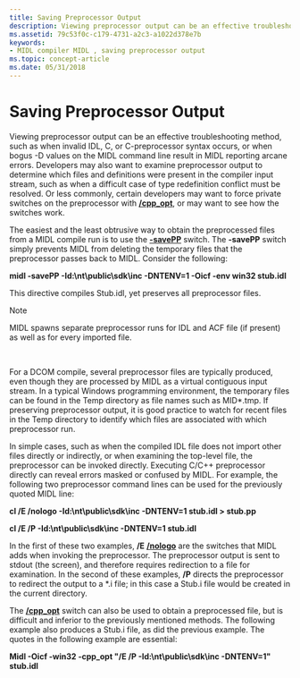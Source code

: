 ```yaml
---
title: Saving Preprocessor Output
description: Viewing preprocessor output can be an effective troubleshooting method, such as when invalid IDL, C, or C-preprocessor syntax occurs, or when bogus -D values on the MIDL command line result in MIDL reporting arcane errors.
ms.assetid: 79c53f0c-c179-4731-a2c3-a1022d378e7b
keywords:
- MIDL compiler MIDL , saving preprocessor output
ms.topic: concept-article
ms.date: 05/31/2018
---
```


# Saving Preprocessor Output

Viewing preprocessor output can be an effective troubleshooting method, such as when invalid IDL, C, or C-preprocessor syntax occurs, or when bogus -D values on the MIDL command line result in MIDL reporting arcane errors. Developers may also want to examine preprocessor output to determine which files and definitions were present in the compiler input stream, such as when a difficult case of type redefinition conflict must be resolved. Or less commonly, certain developers may want to force private switches on the preprocessor with [**/cpp\_opt**](-cpp-opt.md), or may want to see how the switches work.

The easiest and the least obtrusive way to obtain the preprocessed files from a MIDL compile run is to use the [**-savePP**](-savepp.md) switch. The **-savePP** switch simply prevents MIDL from deleting the temporary files that the preprocessor passes back to MIDL. Consider the following:

**midl -savePP -Id:\\nt\\public\\sdk\\inc -DNTENV=1 -Oicf -env win32 stub.idl**

This directive compiles Stub.idl, yet preserves all preprocessor files.

> [!Note]  
> MIDL spawns separate preprocessor runs for IDL and ACF file (if present) as well as for every imported file.

 

For a DCOM compile, several preprocessor files are typically produced, even though they are processed by MIDL as a virtual contiguous input stream. In a typical Windows programming environment, the temporary files can be found in the Temp directory as file names such as MID\*.tmp. If preserving preprocessor output, it is good practice to watch for recent files in the Temp directory to identify which files are associated with which preprocessor run.

In simple cases, such as when the compiled IDL file does not import other files directly or indirectly, or when examining the top-level file, the preprocessor can be invoked directly. Executing C/C++ preprocessor directly can reveal errors masked or confused by MIDL. For example, the following two preprocessor command lines can be used for the previously quoted MIDL line:

**cl /E /nologo -Id:\\nt\\public\\sdk\\inc -DNTENV=1 stub.idl > stub.pp**

**cl /E /P -Id:\\nt\\public\\sdk\\inc -DNTENV=1 stub.idl**

In the first of these two examples, **/E** [**/nologo**](-nologo.md) are the switches that MIDL adds when invoking the preprocessor. The preprocessor output is sent to stdout (the screen), and therefore requires redirection to a file for examination. In the second of these examples, **/P** directs the preprocessor to redirect the output to a \*.i file; in this case a Stub.i file would be created in the current directory.

The [**/cpp\_opt**](-cpp-opt.md) switch can also be used to obtain a preprocessed file, but is difficult and inferior to the previously mentioned methods. The following example also produces a Stub.i file, as did the previous example. The quotes in the following example are essential:

**Midl -Oicf -win32 -cpp\_opt "/E /P -Id:\\nt\\public\\sdk\\inc -DNTENV=1" stub.idl**

 

 




